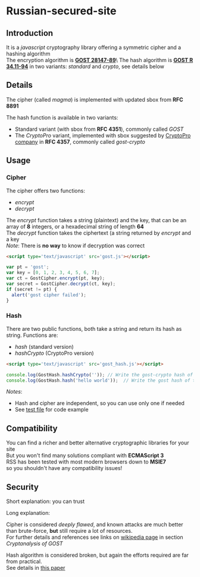 # Russian-secured-site

## Introduction
It is a *javascript* cryptography library offering a symmetric cipher and a hashing algorithm\
The encryption algorithm is [**GOST 28147-89**](https://en.wikipedia.org/wiki/GOST_(block_cipher))\
The hash algorithm is [**GOST R 34.11-94**](https://en.wikipedia.org/wiki/GOST_(hash_function)) in two variants: *standard* and *crypto*, see details below

## Details
The cipher (called *magma*) is implemented with updated sbox from **RFC 8891**

The hash function is available in two variants:
 - Standard variant (with sbox from **RFC 4351**), commonly called *GOST*
 - The *CryptoPro* variant, implemented with sbox suggested by [CryptoPro company](https://www.cryptopro.ru) in **RFC 4357**, commonly called *gost-crypto*

## Usage
### Cipher
The cipher offers two functions:
 - *encrypt*
 - *decrypt*

The *encrypt* function takes a string (plaintext) and the key, that can be an array of **8** integers, or a hexadecimal string of length **64**\
The *decrypt* function takes the ciphertext (a string returned by *encrypt* and a key\
*Note*: There is **no way** to know if decryption was correct
``` html
<script type='text/javascript' src='gost.js'></script>
```
``` js
var pt = 'gost';
var key = [0, 1, 2, 3, 4, 5, 6, 7];
var ct = GostCipher.encrypt(pt, key);
var secret = GostCipher.decrypt(ct, key);
if (secret != pt) {
  alert('gost cipher failed');
}
```
### Hash
There are two public functions, both take a string and return its hash as string. Functions are:
 - *hash* (standard version)
 - *hashCrypto* (CryptoPro version)
``` html
<script type='text/javascript' src='gost_hash.js'></script>
```
``` js
console.log(GostHash.hashCrypto('')); // Write the gost-crypto hash of the empty string
console.log(GostHash.hash('hello world'));  // Write the gost hash of the 'hello wordl' string
```
*Notes*:
 - Hash and cipher are independent, so you can use only one if needed
 - See [test file](test/gost_test.html) for code example

## Compatibility
You can find a richer and better alternative cryptographic libraries for your site\
But you won't find many solutions compliant with **ECMAScript 3**\
RSS has been tested with most modern browsers down to **MSIE7**\
so you shouldn't have any compatibility issues!

## Security
Short explanation: you can trust

Long explanation:

Cipher is considered *deeply flawed*, and known attacks are much better than brute-force, **but** still require a lot of resources.\
For further details and references see links on [wikipedia page](https://en.wikipedia.org/wiki/GOST_(block_cipher)) in section *Cryptanalysis of GOST*

Hash algorithm is considered broken, but again the efforts required are far from practical.\
See details in [this paper](https://doi.org/10.1007%2F978-3-540-85174-5_10)
